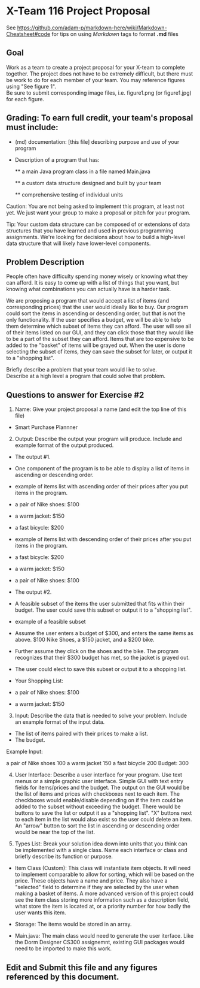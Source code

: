 # X-Team 116 Project Proposal

See https://github.com/adam-p/markdown-here/wiki/Markdown-Cheatsheet#code for tips on using *Markdown* tags to format __.md__ files

## Goal

Work as a team to create a project proposal for your X-team to complete together.
The project does not have to be extremely difficult,
but there must be work to do for each member of your team.
You may reference figures using "See figure 1".  
Be sure to submit corresponding image files, i.e. figure1.png (or figure1.jpg) for each figure.

## Grading: To earn full credit, your team's proposal must include:

* (md) documentation: [this file] describing purpose and use of your program

* Description of a program that has:

  ** a main Java program class in a file named Main.java
  
  ** a custom data structure designed and built by your team
  
  ** comprehensive testing of individual units
  
 Caution: You are not being asked to implement this program, at least not yet. 
 We just want your group to make a proposal or pitch for your program.
 
 Tip: Your custom data structure can be composed of or extensions of data structures that you have learned and used in previous programming assignments.  We're looking for decisions about how to build a high-level data structure that will likely have lower-level components.

## Problem Description
People often have difficulty spending money wisely or knowing what they can afford. It is easy to come up with a list of
things that you want, but knowing what combinations you can actually have is a harder task.

We are proposing a program that would accept a list of items (and corresponding prices) that the user would ideally like to buy.
Our program could sort the items in ascending or descending order, but that is not the only functionality. If the user specifies
a budget, we will be able to help them determine which subset of items they can afford. The user will see all of their items listed on our GUI, and they can click those that they would like to be a part of the subset they can afford. Items that are too expensive to be
added to the "basket" of items will be grayed out. When the user is done selecting the subset of items, they can save the subset for later, or output it to a "shopping list".

Briefly describe a problem that your team would like to solve.  
Describe at a high level a program that could solve that problem.

## Questions to answer for Exercise #2

1. Name: Give your project proposal a name (and edit the top line of this file)
- Smart Purchase Plannner


2. Output: Describe the output your program will produce.  Include and example format of the output produced.
- The output #1. 
 - One component of the program is to be able to display a list of items in ascending or descending order.

  - example of items list with ascending order of their prices after you put items in the program.
   - a pair of Nike shoes: $100
   - a warm jacket: $150
   - a fast bicycle: $200

  - example of items list with descending order of their prices after you put items in the program.
   - a fast bicycle: $200
   - a warm jacket: $150
   - a pair of Nike shoes: $100


- The output #2. 
 - A feasible subset of the items the user submitted that fits within their budget. The user could save this subset or output it to a "shopping list".

  - example of a feasible subset
   - Assume the user enters a budget of $300, and enters the same items as above. $100 Nike Shoes, a $150 jacket, and a $200 bike.
   - Further assume they click on the shoes and the bike. The program recognizes that their $300 budget has met, so the jacket is grayed out.
   - The user could elect to save this subset or output it to a shopping list.

   - Your Shopping List:
   - a pair of Nike shoes: $100
   - a warm jacket: $150

3. Input: Describe the data that is needed to solve your problem. Include an example format of the input data.
- The list of items paired with their prices to make a list.
- The budget.

Example Input:

a pair of Nike shoes 100
a warm jacket 150
a fast bicycle 200
Budget: 300

4. User Interface: Describe a user interface for your program.  Use text menus or a simple graphic user interface.
Simple GUI with text entry fields for items/prices and the budget. The output on the GUI would be the list of items and prices with checkboxes next to each item. The checkboxes would enable/disable depending on if the item could be added to the subset without exceeding the budget. There would be buttons to save the list or output it as a "shopping list". "X" buttons next to each item in the list would also exist so the user could delete an item. An "arrow" button to sort the list in ascending or descending order would be near the top of the list.

5. Types List: Break your solution idea down into units that you think can be implemented with a single class.
Name each interface or class and briefly describe its function or purpose.
 - Item Class (Custom): This class will instantiate item objects. It will need to implement comparable to allow for sorting, which will be based on the price. These objects have a name and price. They also have a "selected" field to determine if they are selected by the user when making a basket of items. A more advanced version of this project could see the item class storing more information such as a description field, what store the item is located at, or a priority number for how badly the user wants this item.

 - Storage: The items would be stored in an array.

 - Main.java: The main class would need to generate the user iterface. Like the Dorm Designer CS300 assignemnt, existing GUI packages would need to be imported to make this work.




## Edit and Submit this file and any figures referenced by this document.

